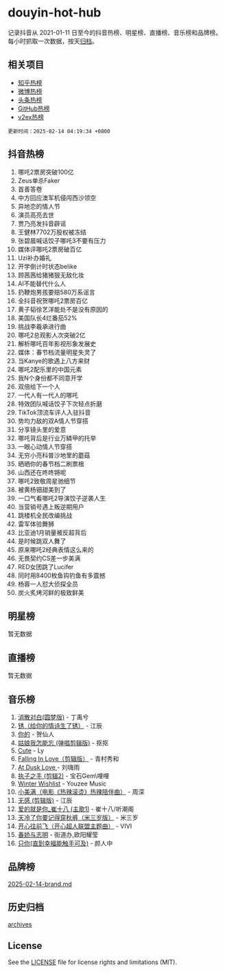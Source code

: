 # douyin-hot-hub

记录抖音从 2021-01-11 日至今的抖音热榜、明星榜、直播榜、音乐榜和品牌榜。每小时抓取一次数据，按天[归档](archives)。

## 相关项目

- [知乎热榜](https://github.com/lonnyzhang423/zhihu-hot-hub)
- [微博热榜](https://github.com/lonnyzhang423/weibo-hot-hub)
- [头条热榜](https://github.com/lonnyzhang423/toutiao-hot-hub)
- [GitHub热榜](https://github.com/lonnyzhang423/github-hot-hub)
- [v2ex热榜](https://github.com/lonnyzhang423/v2ex-hot-hub)


`更新时间：2025-02-14 04:19:34 +0800`

## 抖音热榜

1. 哪吒2票房突破100亿
1. Zeus单杀Faker
1. 首善答卷
1. 中方回应澳军机侵闯西沙领空
1. 异地恋的情人节
1. 演员高亮去世
1. 贾乃亮发抖音辟谣
1. 王健林7702万股权被冻结
1. 张碧晨喊话饺子哪吒3不要有压力
1. 媒体评哪吒2票房破百亿
1. Uzi补办婚礼
1. 开学倒计时状态belike
1. 顾茜茜给猪猪狠无敌化妆
1. AI不能替代什么人
1. 扔鞭炮男孩要赔580万系谣言
1. 全抖音祝贺哪吒2票房百亿
1. 黄子韬徐艺洋能处不是没有原因的
1. 美国队长4烂番茄52%
1. 挑战李羲承进行曲
1. 哪吒2总观影人次突破2亿
1. 解析哪吒百年影视形象发展史
1. 媒体：春节档流量明星失灵了
1. 当Kanye的歌遇上八方来财
1. 哪吒2配乐里的中国元素
1. 我N个身份都不同意开学
1. 双倍给下一个人
1. 一代人有一代人的哪吒
1. 特效团队喊话饺子下次轻点折磨
1. TikTok顶流车评人入驻抖音
1. 势均力敌的双A情人节穿搭
1. 分享镜头里的爱意
1. 哪吒背后是行业万鳞甲的托举
1. 一眼心动情人节穿搭
1. 无穷小亮科普沙地里的蘑菇
1. 晒晒你的春节档二刷票根
1. 山西还在咚咚锵呢
1. 哪吒2致敬周星驰细节
1. 被黄杨钿甜美到了
1. 一口气看哪吒2导演饺子逆袭人生
1. 当营销号遇上叛逆期用户
1. 跳楼机全民改编挑战
1. 雷军体验舞狮
1. 比亚迪1月销量被反超背后
1. 是时候跳双人舞了
1. 原来哪吒2经典表情这么来的
1. 无畏契约CS差一步美满
1. RED女团跳了Lucifer
1. 同时用8400枚鱼钩钓鱼有多震撼
1. 杨蓉一人怼大侦探全员
1. 炭火炙烤河鲜的极致鲜美

## 明星榜

暂无数据

## 直播榜

暂无数据

## 音乐榜

1. [消散对白(圆梦版)](https://sf5-hl-cdn-tos.douyinstatic.com/obj/tos-cn-ve-2774/og4jB5I5IizzoZVAAAzWgBMAsMDWoArfwBOiFs) - 丁禹兮
1. [锈（给你的情诗生了锈）](https://sf5-hl-cdn-tos.douyinstatic.com/obj/tos-cn-ve-2774/o8a1PBtVqIYbPEGK6e5A4egedVMdm3fCIz6bbE) - 江辰
1. [你的](https://sf5-hl-cdn-tos.douyinstatic.com/obj/tos-cn-ve-2774/oYuIeKf42jB7sEV6B2upMdpYAgfrQWj0FeRegh) - 贺仙人
1. [姑娘我怎能忘 (弹唱剪辑版)](https://sf5-hl-cdn-tos.douyinstatic.com/obj/tos-cn-ve-2774/okamwrBGEMz6illuEofAsMV4yzF5tVWbBiA5AI) - 抠抠
1. [Cute](https://sf5-hl-cdn-tos.douyinstatic.com/obj/tos-cn-ve-2774/o4IbIzHWKAAB4wsS5qMBRiiAlEBGTpQRNfFvuo) - Ly
1. [Falling In Love（剪辑版）](https://sf5-hl-cdn-tos.douyinstatic.com/obj/tos-cn-ve-2774/o8ajpA8zzgBPahbBIO8AcKGBLJezFCRd1wfP9f) - 青村秀和
1. [ At Dusk  Love ](https://sf5-hl-cdn-tos.douyinstatic.com/obj/tos-cn-ve-2774/o8CrpCf5CaYgI4ZrtQgMQAFEfuGqNnRSDQAPBc) - 刘嗨雨
1. [执子之手 (剪辑2)](https://sf6-cdn-tos.douyinstatic.com/obj/tos-cn-ve-2774/oUoZLQjCc31XzqsBnBQUNgeKtYPBcgbFDwtfcu) - 宝石Gem\哩哩
1. [Winter Wishlist](https://sf5-hl-cdn-tos.douyinstatic.com/obj/tos-cn-ve-2774/oIIgUOeamCFCVAzxN6MFRLIBlLGpUqQxeeHrLE) - Youzee Music
1. [小美满（电影《热辣滚烫》热辣陪伴曲）](https://sf5-hl-cdn-tos.douyinstatic.com/obj/tos-cn-ve-2774/o0GAn2lSgfZIDUgtevCGDQYnFg4CwnrBaxbTZL) - 周深
1. [无感 (剪辑版)](https://sf5-hl-cdn-tos.douyinstatic.com/obj/tos-cn-ve-2774/o0eIsUzJBDlQaQFC5OFlgbMEZC1TFYBftOBn6p) - 江辰
1. [爱的就是你_崔十八 (主歌1)](https://sf5-hl-cdn-tos.douyinstatic.com/obj/tos-cn-ve-2774/oI5BO5DhFZ6UTcNCnZaOCBLtZ7WIMQGfgnXf5E) - 崔十八/听潮阁
1. [天冷了你要记得穿秋裤（米三岁版）](https://sf6-cdn-tos.douyinstatic.com/obj/tos-cn-ve-2774/oQlIwVIDWiZ6BQilAorS7MA0AgCkQDvcZAdm1) - 米三岁
1. [开心往前飞（开心超人联盟主题曲）](https://sf5-hl-cdn-tos.douyinstatic.com/obj/tos-cn-ve-2774/9d8fb7c82cf1421fb93a9fe925275e0a) - VIVI
1. [春娇与志明](https://sf5-hl-cdn-tos.douyinstatic.com/obj/tos-cn-ve-2774/e530d8fceb7044b39707d7f9ff54add1) - 街道办,欧阳耀莹
1. [只你(直到幸福能触手可及)](https://sf5-hl-cdn-tos.douyinstatic.com/obj/tos-cn-ve-2774/o0lBkRDzFTeaVSUz3ZZSCBVtZ5DIMQGfgmEAuE) - 颜人中

## 品牌榜

[2025-02-14-brand.md](archives/2025-02-14-brand.md)

## 历史归档

[archives](archives)

## License

See the [LICENSE](LICENSE) file for license rights and limitations (MIT).

